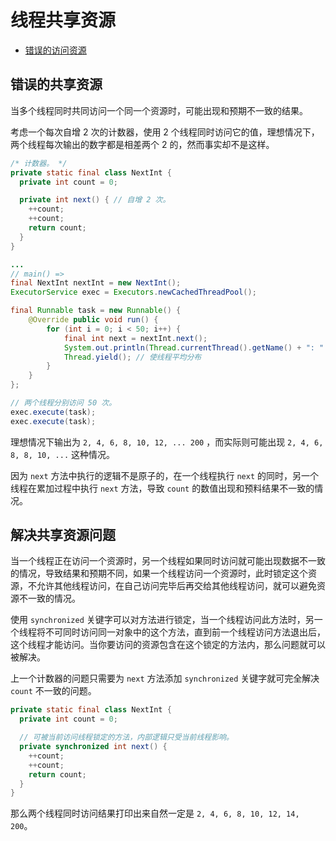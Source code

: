 # 线程共享资源

- [错误的访问资源](#错误的访问资源)

## 错误的共享资源

当多个线程同时共同访问一个同一个资源时，可能出现和预期不一致的结果。

考虑一个每次自增 2 次的计数器，使用 2 个线程同时访问它的值，理想情况下，两个线程每次输出的数字都是相差两个 2 的，然而事实却不是这样。

```java
/* 计数器。 */
private static final class NextInt {
  private int count = 0;

  private int next() { // 自增 2 次。
    ++count;
    ++count;
    return count;
  }
}

...
// main() =>
final NextInt nextInt = new NextInt();
ExecutorService exec = Executors.newCachedThreadPool();

final Runnable task = new Runnable() {
    @Override public void run() {
        for (int i = 0; i < 50; i++) {
            final int next = nextInt.next();
            System.out.println(Thread.currentThread().getName() + ": " + next);
            Thread.yield(); // 使线程平均分布
        }
    }
};

// 两个线程分别访问 50 次。
exec.execute(task);
exec.execute(task);
```

理想情况下输出为 `2, 4, 6, 8, 10, 12, ... 200` ，而实际则可能出现 `2, 4, 6, 8, 8, 10, ...` 这种情况。

因为 `next` 方法中执行的逻辑不是原子的，在一个线程执行 `next` 的同时，另一个线程在累加过程中执行 `next` 方法，导致 `count` 的数值出现和预料结果不一致的情况。

## 解决共享资源问题

当一个线程正在访问一个资源时，另一个线程如果同时访问就可能出现数据不一致的情况，导致结果和预期不同，如果一个线程访问一个资源时，此时锁定这个资源，不允许其他线程访问，在自己访问完毕后再交给其他线程访问，就可以避免资源不一致的情况。

使用 `synchronized` 关键字可以对方法进行锁定，当一个线程访问此方法时，另一个线程将不可同时访问同一对象中的这个方法，直到前一个线程访问方法退出后，这个线程才能访问。当你要访问的资源包含在这个锁定的方法内，那么问题就可以被解决。

上一个计数器的问题只需要为 `next` 方法添加 `synchronized` 关键字就可完全解决 `count` 不一致的问题。

```java
private static final class NextInt {
  private int count = 0;

  // 可被当前访问线程锁定的方法，内部逻辑只受当前线程影响。
  private synchronized int next() {
    ++count;
    ++count;
    return count;
  }
}
```

那么两个线程同时访问结果打印出来自然一定是 `2, 4, 6, 8, 10, 12, 14, 200`。